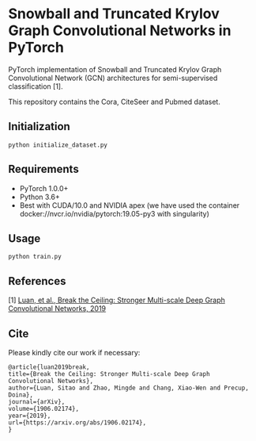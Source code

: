 Snowball and Truncated Krylov Graph Convolutional Networks in PyTorch
====

PyTorch implementation of Snowball and Truncated Krylov Graph Convolutional Network (GCN) architectures for semi-supervised classification [1].

This repository contains the Cora, CiteSeer and Pubmed dataset.

## Initialization

```python initialize_dataset.py```

## Requirements

  * PyTorch 1.0.0+
  * Python 3.6+
  * Best with CUDA/10.0 and NVIDIA apex (we have used the container docker://nvcr.io/nvidia/pytorch:19.05-py3 with singularity)

## Usage

```python train.py```

## References

[1] [Luan, et al., Break the Ceiling: Stronger Multi-scale Deep Graph Convolutional Networks, 2019](https://arxiv.org/abs/1906.02174)

## Cite

Please kindly cite our work if necessary:

```
@article{luan2019break,
title={Break the Ceiling: Stronger Multi-scale Deep Graph Convolutional Networks},
author={Luan, Sitao and Zhao, Mingde and Chang, Xiao-Wen and Precup, Doina},
journal={arXiv},
volume={1906.02174},
year={2019},
url={https://arxiv.org/abs/1906.02174},
}
```
